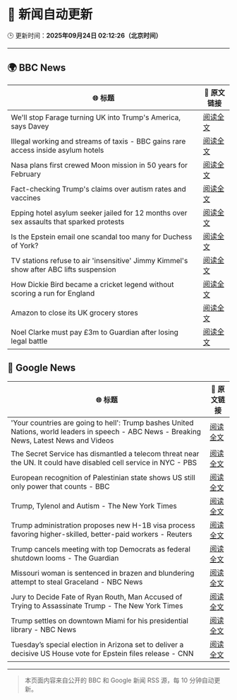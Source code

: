 # 🧠 新闻自动更新

🕒 更新时间：**2025年09月24日 02:12:26（北京时间）**

---

## 🌍 BBC News

| 🌐 标题 | 🔗 原文链接 |
|--------|-------------|
| We'll stop Farage turning UK into Trump's America, says Davey | [阅读全文](https://www.bbc.com/news/articles/c4g7py75g0ko?at_medium=RSS&at_campaign=rss) |
| Illegal working and streams of taxis - BBC gains rare access inside asylum hotels | [阅读全文](https://www.bbc.com/news/articles/cwy8ee2w73jo?at_medium=RSS&at_campaign=rss) |
| Nasa plans first crewed Moon mission in 50 years for February | [阅读全文](https://www.bbc.com/news/articles/cy7pegvz17yo?at_medium=RSS&at_campaign=rss) |
| Fact-checking Trump's claims over autism rates and vaccines | [阅读全文](https://www.bbc.com/news/articles/cj07e3rjev2o?at_medium=RSS&at_campaign=rss) |
| Epping hotel asylum seeker jailed for 12 months over sex assaults that sparked protests | [阅读全文](https://www.bbc.com/news/articles/cp8j5vp7413o?at_medium=RSS&at_campaign=rss) |
| Is the Epstein email one scandal too many for Duchess of York? | [阅读全文](https://www.bbc.com/news/articles/czx0nr29neeo?at_medium=RSS&at_campaign=rss) |
| TV stations refuse to air 'insensitive' Jimmy Kimmel's show after ABC lifts suspension | [阅读全文](https://www.bbc.com/news/articles/cy4j0zldevyo?at_medium=RSS&at_campaign=rss) |
| How Dickie Bird became a cricket legend without scoring a run for England | [阅读全文](https://www.bbc.com/sport/cricket/articles/c3e7pylgzz2o?at_medium=RSS&at_campaign=rss) |
| Amazon to close its UK grocery stores | [阅读全文](https://www.bbc.com/news/articles/cx2xnkkn9ywo?at_medium=RSS&at_campaign=rss) |
| Noel Clarke must pay £3m to Guardian after losing legal battle | [阅读全文](https://www.bbc.com/news/articles/ced56jjnwz1o?at_medium=RSS&at_campaign=rss) |

## 📰 Google News

| 🌐 标题 | 🔗 原文链接 |
|--------|-------------|
| 'Your countries are going to hell': Trump bashes United Nations, world leaders in speech - ABC News - Breaking News, Latest News and Videos | [阅读全文](https://news.google.com/rss/articles/CBMinAFBVV95cUxOQUtVXzFjeFFVb3FKNkdnVVcteE55NXB2VmtkYXlncWJhMGE1SUpfU3g4MjdhS24xMkVhZUlrQ0d4UFJjNlU3R1p6Zk41aTduWGdSVnpCaE1UUDJHOFhLcXlGeU53YU1wOU93QVFiUmRpQ2pOMm5iZTF0TTRPaEhoeTFScnFNT2lZWUQ2b1hjTzk3cm81UTd6Zmp4MTbSAaIBQVVfeXFMUEtxTlZzX0FmWl9GeW5wcmNici1MeGRjc2o2NTlnNjJvWE45bTJRY2lTUlB4cmhDRW5RemstMnFad1duX2RKSDBadVBiVU0tdGhTVDhYT3lTRlJzeUJKcnNXaVRLSzI5X2FZRGpRdXotSWF1dEw2cFFrdzN6ZEwxTDg0S254a1Fkc3QteVNiV0picHliLTlBTVJSX3MtdWtmM2d3?oc=5) |
| The Secret Service has dismantled a telecom threat near the UN. It could have disabled cell service in NYC - PBS | [阅读全文](https://news.google.com/rss/articles/CBMi2AFBVV95cUxNaTZEWi1kS0FxRXBOcFFZX1BnN0Jacy1TZ3FIc196d25OVjE1TFNEc2RvZFpQWjI0WEREQ2YtTUZTLXRlYUZwR0c0MElvUDZidGxNSEQ2NXFKODM1ZEtsUE9qbU5xLWRZTFh5MXB3US1sdjUyaEZlREloUWhkb2FnNTNpT1ZBcndFRjh6WkRhQlJxOHJrcHBjU2dHVjdjc05oVnNqZW9mZlZsYTk0R3p4V1B5THZiaVl2Yi1GRzZLX3JKTnNxaF9RR1RDQ29aUElnX3dCbjRQNmw?oc=5) |
| European recognition of Palestinian state shows US still only power that counts - BBC | [阅读全文](https://news.google.com/rss/articles/CBMiWkFVX3lxTE52SnhuczgxbWZtcUFYN3BpZVZVdV9HYnZOMVRJM3ZPTGNnYzRtNkthd3VONlNySk4wQUs3REhPQ01fak1kaG4xMDB0bWUzWG91T0J4blNEaW5EZ9IBX0FVX3lxTE9OeFk2dUVqTjNsNlR3UDA3dU1YRnRLeWpCTjlJZ3FIZHh0cjREVVpmd3ZxWHdpVkczaW5mc3RaSVRwRDN3MzJuVFVkU2JoWkYwVHdsT0M1cHpPWFBJWlVz?oc=5) |
| Trump, Tylenol and Autism - The New York Times | [阅读全文](https://news.google.com/rss/articles/CBMihgFBVV95cUxNQmM5RDFCalFUYU96Z0pBbFdEanp0dk1uNVU0Sms0Rk9EYzZyV2lzU1N4eENrNndNYkxBc3VNRFRGdUNVZXBzZjdSOFdGUGRkbEpvc2NQVXE0U0lXZlRoM1NSRlBSdlQ3X0g3MF9aMmZNbGJ3LVBQaHg0bHp0ZlJVSUJIbUNkZw?oc=5) |
| Trump administration proposes new H-1B visa process favoring higher-skilled, better-paid workers - Reuters | [阅读全文](https://news.google.com/rss/articles/CBMiwAFBVV95cUxNM3d3Z3dWa2Q3VENiNDczNjBkZ3gxMGtieklsc2FQWDVONXhoeU9UbmFndUhZZEZqaUlocDlYZEdxMHhUSkN1ejU2VzMtZnFaWllxMmRoZkhTSy1LWElUZmNaaVNITEpsMkJXTE4yZkx5M0pnaktDMTc2c04yMXZ0aWl1ZFhKNjNTNXNZbVJpalFxeFkzQldNWDdHNnp6Y0dISEZMc0tUWGtFR2dRTXdhbnhadi1XaHpqb0xCVklxbHY?oc=5) |
| Trump cancels meeting with top Democrats as federal shutdown looms - The Guardian | [阅读全文](https://news.google.com/rss/articles/CBMilgFBVV95cUxPa0ZPRm5zSldWaFlPZkNmcU91amM3RUZ2ZktIeUZUY3VOdXRrYmpyaS1SVm5sMk96SkZJU24wSFozMENUalBaSmlVS0FVWW9PUmhlbHg1Z0ZEOFNwR0ZHbHVuT3F0Ym1jRzNYSFREQ2RfOG5MLTZUU1lGajVlYS1lMWc2VUJiNVZDdTd1UnFTX2k2eDFOVXc?oc=5) |
| Missouri woman is sentenced in brazen and blundering attempt to steal Graceland - NBC News | [阅读全文](https://news.google.com/rss/articles/CBMitAFBVV95cUxQZE1abV91VWQyM3l4U3gxQ21ZU0I4YnNTWEs3MlV2bjJQS3NUYnBsQjY0SW5MNHpuQmZqTVJoc0N4SEdvUlJIS0VqVHlja2hBRHV2ZmlVamR4d2FIVXVZTDRfNFV4V2RScjJfSW5qQmRtQUZfVWx0T2NHR2hxVUZYZWtHeTVXUU1IcEtzeGNPNDhYd3RJMVNjV3JUSmFIRmxXYVM5NVB5dDdTUkJ3OGlQNmJHZHfSAVZBVV95cUxNNng1TktkX2l3cExqdDYyZTJQSnpiRkE4UTV4RGFLUGw5Qm56NVhYZnh4NmVDanJnTVEwMEtrc0J3enJLa3NvZ0xQeXFkLXpnQnZ1VWY1dw?oc=5) |
| Jury to Decide Fate of Ryan Routh, Man Accused of Trying to Assassinate Trump - The New York Times | [阅读全文](https://news.google.com/rss/articles/CBMifkFVX3lxTFBoclZJbWg1aTRFQzZhRXZadGMyYWVHTnFyMkFBWW1WQ1hKbDFqekFrT3BJeGltMjJlaHBzR2Z5ckFJVTZ2eHZiWnkxMUJUaVVSMURjYXozbzlwa0xSZEhRUFpZTGJ6MFVPTVg2N3J0MjJrb0E4bXd4TkktYV96dw?oc=5) |
| Trump settles on downtown Miami for his presidential library - NBC News | [阅读全文](https://news.google.com/rss/articles/CBMiuAFBVV95cUxNYlVHRTBMWnZPT0c3amRfTzBBTEhTaWdIZm93Rmp6MWpGVUVJYW5jRG8tRTVyanQxcEp2d3QtUWdxV3FxVGw2UV9yRnNnMnF3MHJaUnpHNWQwX0lUTy1hZWVhRXg0dTNpVWNjNHJveUw2QWF3b0VodEhLN3JiYkpWNnRpZ0swU191MmU0LS01bDJMdE9rcV9mQjdreEV2RDM0cXFmSVJVMVVuMVVoZGtSUl9yQWRWTWJk0gFWQVVfeXFMTXRpX21hblQ4MzRIUXBRQlJWdzlZVFFFRFh4amxUby1MYzJlUWRyZFdzcGR3azVPekpFMk5YNlJnV3IwSkpKX09yQWNFLTZobEF3SjFhQVE?oc=5) |
| Tuesday’s special election in Arizona set to deliver a decisive US House vote for Epstein files release - CNN | [阅读全文](https://news.google.com/rss/articles/CBMihAFBVV95cUxOd0xUdEkwMERPeDlGaDVRMTkxSlctLTNveDBkRnc3VFF5dHo4M2Zwd0I1U29LalJaMWhUZERsRlNRWXY2anBRNWF2dXN3TjJjY2w1a0dQZFpoY0EweWJPZXUxUHFEcVl1T3E5eU16cllKN3RxdnhLVEhIM0lsb3NHQWxFdnE?oc=5) |

---
> 本页面内容来自公开的 BBC 和 Google 新闻 RSS 源，每 10 分钟自动更新。